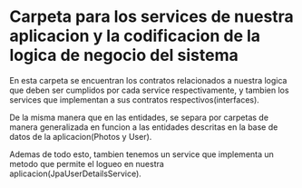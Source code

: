 # Carpeta para los services de nuestra aplicacion y la codificacion de la logica de negocio del sistema

En esta carpeta se encuentran los contratos relacionados a nuestra logica que deben ser cumplidos por cada service respectivamente, y tambien los services que implementan a sus contratos respectivos(interfaces).

De la misma manera que en las entidades, se separa por carpetas de manera generalizada en funcion a las entidades descritas en la base de datos de la aplicacion(Photos y User).

Ademas de todo esto, tambien tenemos un service que implementa un metodo que permite el logueo en nuestra aplicacion(JpaUserDetailsService).